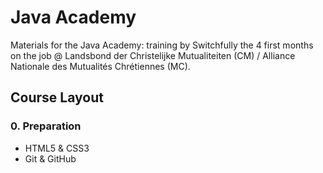 # Java Academy

Materials for the Java Academy: training by Switchfully the 4 first months on the job @ Landsbond der Christelijke Mutualiteiten (CM) / Alliance Nationale des Mutualités Chrétiennes (MC).


## Course Layout

### 0. Preparation
  - HTML5 & CSS3
  - Git & GitHub
